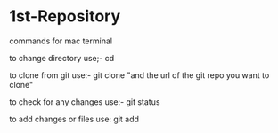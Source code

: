 # 1st-Repository

commands for mac terminal 

to change directory use;- cd 

to clone from git use:- git clone "and the url of the git repo you want to clone" 

to check for any changes use:- git status

to add changes or files use: git add 

